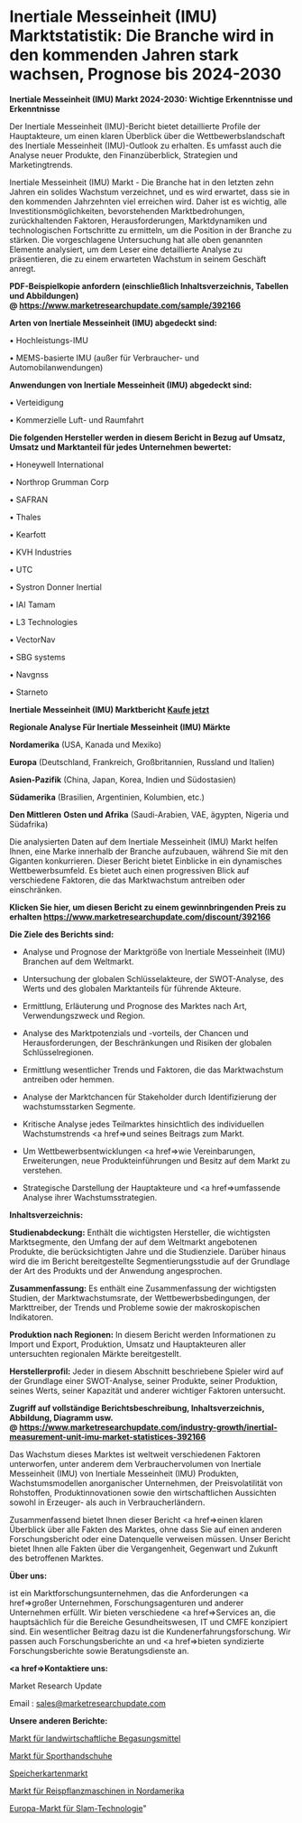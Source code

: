# Inertiale Messeinheit (IMU) Marktstatistik: Die Branche wird in den kommenden Jahren stark wachsen, Prognose bis 2024-2030

<strong>Inertiale Messeinheit (IMU) Markt 2024-2030: Wichtige Erkenntnisse und Erkenntnisse</strong>

Der Inertiale Messeinheit (IMU)-Bericht bietet detaillierte Profile der Hauptakteure, um einen klaren Überblick über die Wettbewerbslandschaft des Inertiale Messeinheit (IMU)-Outlook zu erhalten. Es umfasst auch die Analyse neuer Produkte, den Finanzüberblick, Strategien und Marketingtrends.

Inertiale Messeinheit (IMU) Markt - Die Branche hat in den letzten zehn Jahren ein solides Wachstum verzeichnet, und es wird erwartet, dass sie in den kommenden Jahrzehnten viel erreichen wird. Daher ist es wichtig, alle Investitionsmöglichkeiten, bevorstehenden Marktbedrohungen, zurückhaltenden Faktoren, Herausforderungen, Marktdynamiken und technologischen Fortschritte zu ermitteln, um die Position in der Branche zu stärken. Die vorgeschlagene Untersuchung hat alle oben genannten Elemente analysiert, um dem Leser eine detaillierte Analyse zu präsentieren, die zu einem erwarteten Wachstum in seinem Geschäft anregt.

<strong><b>PDF-Beispielkopie anfordern (einschließlich Inhaltsverzeichnis, Tabellen und Abbildungen) @ </b></strong><strong><a href=https://www.marketresearchupdate.com/sample/392166><strong>https://www.marketresearchupdate.com/sample/392166</u></a></strong></strong>

<strong>Arten von Inertiale Messeinheit (IMU) abgedeckt sind:</strong>

• Hochleistungs-IMU

• MEMS-basierte IMU (außer für Verbraucher- und Automobilanwendungen)

<strong>Anwendungen von Inertiale Messeinheit (IMU) abgedeckt sind:</strong>

• Verteidigung

• Kommerzielle Luft- und Raumfahrt

<strong>Die folgenden Hersteller werden in diesem Bericht in Bezug auf Umsatz, Umsatz und Marktanteil für jedes Unternehmen bewertet:</strong>

• Honeywell International

• Northrop Grumman Corp

• SAFRAN

• Thales

• Kearfott

• KVH Industries

• UTC

• Systron Donner Inertial

• IAI Tamam

• L3 Technologies

• VectorNav

• SBG systems

• Navgnss

• Starneto

<strong>Inertiale Messeinheit (IMU) Marktbericht <a href=https://www.marketresearchupdate.com/buynow/392166>Kaufe jetzt</a></strong>

<strong>Regionale Analyse Für Inertiale Messeinheit (IMU) Märkte</strong>

<strong>Nordamerika</strong> (USA, Kanada und Mexiko)

<strong>Europa</strong> (Deutschland, Frankreich, Großbritannien, Russland und Italien)

<strong>Asien-Pazifik</strong> (China, Japan, Korea, Indien und Südostasien)

<strong>Südamerika</strong> (Brasilien, Argentinien, Kolumbien, etc.)

<strong>Den Mittleren</strong> <strong>Osten und Afrika</strong> (Saudi-Arabien, VAE, ägypten, Nigeria und Südafrika)

Die analysierten Daten auf dem Inertiale Messeinheit (IMU) Markt helfen Ihnen, eine Marke innerhalb der Branche aufzubauen, während Sie mit den Giganten konkurrieren. Dieser Bericht bietet Einblicke in ein dynamisches Wettbewerbsumfeld. Es bietet auch einen progressiven Blick auf verschiedene Faktoren, die das Marktwachstum antreiben oder einschränken.

<strong>Klicken Sie hier, um diesen Bericht zu einem gewinnbringenden Preis zu erhalten
</strong><strong><a href=https://www.marketresearchupdate.com/discount/392166>https://www.marketresearchupdate.com/discount/392166</b></u></strong></a>

<strong>Die Ziele des Berichts sind:</strong>

- Analyse und Prognose der Marktgröße von Inertiale Messeinheit (IMU) Branchen auf dem Weltmarkt.

- Untersuchung der globalen Schlüsselakteure, der SWOT-Analyse, des Werts und des globalen Marktanteils für führende Akteure.

- Ermittlung, Erläuterung und Prognose des Marktes nach Art, Verwendungszweck und Region.

- Analyse des Marktpotenzials und -vorteils, der Chancen und Herausforderungen, der Beschränkungen und Risiken der globalen Schlüsselregionen.

- Ermittlung wesentlicher Trends und Faktoren, die das Marktwachstum antreiben oder hemmen.

- Analyse der Marktchancen für Stakeholder durch Identifizierung der wachstumsstarken Segmente.

- Kritische Analyse jedes Teilmarktes hinsichtlich des individuellen Wachstumstrends <a href=>und</a> seines Beitrags zum Markt.

- Um Wettbewerbsentwicklungen <a href=>wie</a> Vereinbarungen, Erweiterungen, neue Produkteinführungen und Besitz auf dem Markt zu verstehen.

- Strategische Darstellung der Hauptakteure und <a href=>umfas</a>sende Analyse ihrer Wachstumsstrategien.

<strong>Inhaltsverzeichnis:</strong>

<strong>Studienabdeckung:</strong> Enthält die wichtigsten Hersteller, die wichtigsten Marktsegmente, den Umfang der auf dem Weltmarkt angebotenen Produkte, die berücksichtigten Jahre und die Studienziele. Darüber hinaus wird die im Bericht bereitgestellte Segmentierungsstudie auf der Grundlage der Art des Produkts und der Anwendung angesprochen.

<strong>Zusammenfassung:</strong> Es enthält eine Zusammenfassung der wichtigsten Studien, der Marktwachstumsrate, der Wettbewerbsbedingungen, der Markttreiber, der Trends und Probleme sowie der makroskopischen Indikatoren.

<strong>Produktion nach Regionen:</strong> In diesem Bericht werden Informationen zu Import und Export, Produktion, Umsatz und Hauptakteuren aller untersuchten regionalen Märkte bereitgestellt.

<strong>Herstellerprofil:</strong> Jeder in diesem Abschnitt beschriebene Spieler wird auf der Grundlage einer SWOT-Analyse, seiner Produkte, seiner Produktion, seines Werts, seiner Kapazität und anderer wichtiger Faktoren untersucht.

<strong><b>Zugriff auf vollständige Berichtsbeschreibung, Inhaltsverzeichnis, Abbildung, Diagramm usw. @ </b></strong><strong><a href=https://www.marketresearchupdate.com/industry-growth/inertial-measurement-unit-imu-market-statistices-392166>https://www.marketresearchupdate.com/industry-growth/inertial-measurement-unit-imu-market-statistices-392166</a></strong>

Das Wachstum dieses Marktes ist weltweit verschiedenen Faktoren unterworfen, unter anderem dem Verbrauchervolumen von Inertiale Messeinheit (IMU) von Inertiale Messeinheit (IMU) Produkten, Wachstumsmodellen anorganischer Unternehmen, der Preisvolatilität von Rohstoffen, Produktinnovationen sowie den wirtschaftlichen Aussichten sowohl in Erzeuger- als auch in Verbraucherländern.

Zusammenfassend bietet Ihnen dieser Bericht <a href=>einen</a> klaren Überblick über alle Fakten des Marktes, ohne dass Sie auf einen anderen Forschungsbericht oder eine Datenquelle verweisen müssen. Unser Bericht bietet Ihnen alle Fakten über die Vergangenheit, Gegenwart und Zukunft des betroffenen Marktes.

<strong>Über uns:</strong>

 ist ein Marktforschungsunternehmen, das die Anforderungen <a href=>großer</a> Unternehmen, Forschungsagenturen und anderer Unternehmen erfüllt. Wir bieten verschiedene <a href=>Services</a> an, die hauptsächlich für die Bereiche Gesundheitswesen, IT und CMFE konzipiert sind. Ein wesentlicher Beitrag dazu ist die Kundenerfahrungsforschung. Wir passen auch Forschungsberichte an und <a href=>bieten</a> syndizierte Forschungsberichte sowie Beratungsdienste an.

<strong><a href=>Kontaktiere uns:</a></strong>

Market Research Update

Email : sales@marketresearchupdate.com

<strong>Unsere anderen Berichte:</strong>

<a href=https://www.linkedin.com/pulse/agricultural-fumigant-market-pointing-capture>Markt für landwirtschaftliche Begasungsmittel</a>

<a href=https://www.linkedin.com/pulse/sports-hand-gloves-market-outlooks-2023-size>Markt für Sporthandschuhe</a>

<a href=https://www.linkedin.com/pulse/memory-cards-market-size-emerging-trends-consumption>Speicherkartenmarkt</a>

<a href=https://www.linkedin.com/pulse/north-america-rice-transplanter-machine-market-size-scope>Markt für Reispflanzmaschinen in Nordamerika</a>

<a href=https://www.linkedin.com/pulse/europe-slam-technology-market-2023-global-industry-xqa4f/>Europa-Markt für Slam-Technologie</a>"
